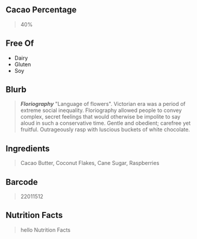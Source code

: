## Cacao Percentage
> 40%

## Free Of
- Dairy
- Gluten
- Soy

## Blurb
> ***Floriography*** "Language of flowers".
> Victorian era was a period of extreme social inequality. Floriography allowed people to convey complex, secret feelings that would otherwise be impolite to say aloud in such a conservative time.
> Gentle and obedient; carefree yet fruitful. Outrageously rasp with luscious buckets of white chocolate.

## Ingredients
> Cacao Butter, Coconut Flakes, Cane Sugar, Raspberries

## Barcode
> 22011512

## Nutrition Facts
> hello Nutrition Facts

